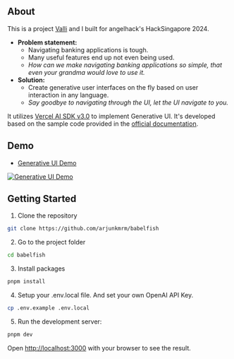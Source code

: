 ## About

This is a project [Valli](https://github.com/vallipichappan) and I built for angelhack's HackSingapore 2024. 
- **Problem statement:** 
    - Navigating banking applications is tough. 
    - Many useful features end up not even being used. 
    - *How can we make navigating banking applications so simple, that even your grandma would love to use it.*
- **Solution:** 
    - Create generative user interfaces on the fly based on user interaction in any language. 
    - *Say goodbye to navigating through the UI, let the UI navigate to you.*

It utilizes [Vercel AI SDK v3.0](https://github.com/vercel/ai) to implement Generative UI.
It's developed based on the sample code provided in the [official documentation](https://sdk.vercel.ai/docs/concepts/ai-rsc).

## Demo

- [Generative UI Demo](https://www.youtube.com/watch?v=B_Wksd7MpRg)

[![Generative UI Demo](https://img.youtube.com/vi/B_Wksd7MpRg/0.jpg)](https://www.youtube.com/watch?v=B_Wksd7MpRg)

## Getting Started

1. Clone the repository

```bash
git clone https://github.com/arjunkmrm/babelfish
```

2. Go to the project folder

```bash
cd babelfish
```

3. Install packages

```bash
pnpm install
```

4. Setup your .env.local file. And set your own OpenAI API Key.

```bash
cp .env.example .env.local
```

5. Run the development server:

```bash
pnpm dev
```

Open [http://localhost:3000](http://localhost:3000) with your browser to see the result.




